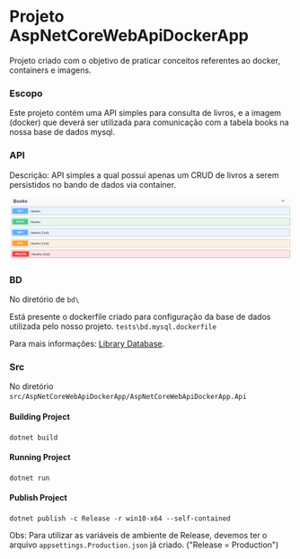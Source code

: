 # Projeto AspNetCoreWebApiDockerApp

Projeto criado com o objetivo de praticar conceitos referentes ao docker, containers e imagens.

### **Escopo**

Este projeto contém uma API simples para consulta de livros, e a imagem (docker) que deverá ser utilizada para comunicação com a tabela books na nossa base de dados mysql.

### **API**

Descrição: API simples a qual possui apenas um CRUD de livros a serem persistidos no bando de dados via container.

![Endpoints](images/Endpoints.png)

### **BD**

No diretório de ```bd\```

Está presente o dockerfile criado para configuração da base de dados utilizada pelo nosso projeto. ```tests\bd.mysql.dockerfile```

Para mais informações: [Library Database](bd/).

### **Src**

No diretório ```src/AspNetCoreWebApiDockerApp/AspNetCoreWebApiDockerApp.Api```

#### Building Project

```dotnet build```

#### Running Project

```dotnet run```

#### Publish Project

```dotnet publish -c Release -r win10-x64 --self-contained```

Obs: Para utilizar as variáveis de ambiente de Release, devemos ter o arquivo ```appsettings.Production.json``` já criado. ("Release = Production")